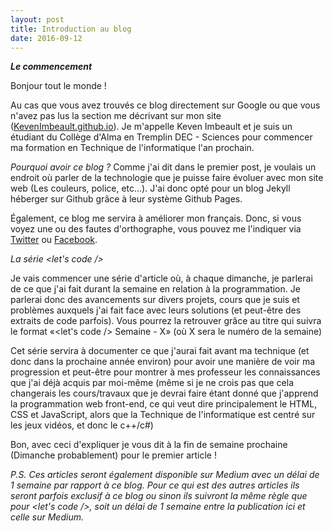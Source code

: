 ```yaml
---
layout: post
title: Introduction au blog
date: 2016-09-12
---
```

**_Le commencement_**

Bonjour tout le monde !

Au cas que vous avez trouvés ce blog directement sur Google ou que vous n'avez pas lus la section me décrivant sur mon site ([KevenImbeault.github.io][monSite]). Je m'appelle Keven Imbeault et je suis un étudiant du Collège d'Alma en Tremplin DEC - Sciences pour commencer ma formation en Technique de l'informatique l'an prochain.


*Pourquoi avoir ce blog ?*
Comme j'ai dit dans le premier post, je voulais un endroit où parler de la technologie que je puisse faire évoluer avec mon site web (Les couleurs, police, etc...). J'ai donc opté pour un blog Jekyll héberger sur Github grâce à leur système Github Pages.

Également, ce blog me servira à améliorer mon français. Donc, si vous voyez une ou des fautes d'orthographe, vous pouvez me l'indiquer via [Twitter][monTwitter] ou [Facebook][monFacebook].


*La série <let's code />*

Je vais commencer une série d'article où, à chaque dimanche, je parlerai de ce que j'ai fait durant la semaine en relation à la programmation. Je parlerai donc des avancements sur divers projets, cours que je suis et problèmes auxquels j'ai fait face avec leurs solutions (et peut-être des extraits de code parfois). Vous pourrez la retrouver grâce au titre qui suivra le format «<let's code /> Semaine - X» (où X sera le numéro de la semaine)

Cet série servira à documenter ce que j'aurai fait avant ma technique (et donc dans la prochaine année environ) pour avoir une manière de voir ma progression et peut-être pour montrer à mes professeur les connaissances que j'ai déjà acquis par moi-même (même si je ne crois pas que cela changerais les cours/travaux que je devrai faire étant donné que j'apprend la programmation web front-end, ce qui veut dire principalement le HTML, CSS et JavaScript, alors que la Technique de l'informatique est centré sur les jeux vidéos, et donc le c++/c#)

Bon, avec ceci d'expliquer je vous dit à la fin de semaine prochaine (Dimanche probablement) pour le premier article !

*P.S. Ces articles seront également disponible sur Medium avec un délai de 1 semaine par rapport à ce blog. Pour ce qui est des autres articles ils seront parfois exclusif à ce blog ou sinon ils suivront la même règle que pour <let's code />, soit un délai de 1 semaine entre la publication ici et celle sur Medium.*


[monSite]: https://kevenimbeault.github.io/
[monTwitter]: https://twitter.com/xKeke111x
[monFacebook]: https://www.facebook.com/KevenImbeault
